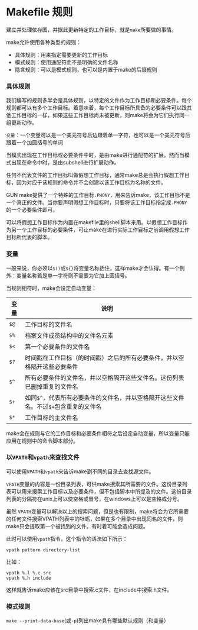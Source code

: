 # Makefile 规则

建立并处理依存图，并据此更新特定的工作目标，就是`make`所要做的事情。

make允许使用各种类型的规则：

* 具体规则：用来指定需要更新的工作目标
* 模式规则：使用通配符而不是明确的文件名称
* 隐含规则：可以是模式规则，也可以是内置于make的后缀规则

### 具体规则

我们编写的规则多半会是具体规则，以特定的文件作为工作目标和必要条件。每个规则都可以有多个工作目标。着意味着，每个工作目标所具备的必要条件可以跟其他工作目标的一样，如果这些工作目标尚未被更新，则make将会为它们执行同一组更新动作。

`变量`：一个变量可以是一个美元符号后边跟着单一字符，也可以是一个美元符号后跟着一个加圆括号的单词

当模式出现在工作目标或必要条件中时，是由make进行通配符的扩展。然而当模式出现在命令中时，是由subshell进行扩展动作。

任何不代表文件的工作目标叫做假想工作目标，通常make总是会执行假想工作目标，因为对应于该规则的命令并不会创建以该工作目标为名称的文件。

GUN make提供了一个特殊的工作目标`.PHONY`，用来告诉make，该工作目标不是一个真正的文件。当你要声明假想工作目标时，只要将该工作目标指定成`.PHONY`的一个必要条件即可。

可以将假想工作目标作为内置在makefile里的shell脚本来用。以假想工作目标作为另一个工作目标的必要条件，可让make在进行实际工作目标之前调用假想工作目标所代表的脚本。

### 变量

一般来说，你必须以`$()`或`${}`将变量名称括住，这样make才会认得。有一个例外：变量名称若是单一字符则不需要为它加上圆括号。

当规则相符时，make会设定自动变量：

| 变量   | 说明                                       |
| ---- | ---------------------------------------- |
| `$@` | 工作目标的文件名                                 |
| `$%` | 档案文件成员结构中的文件名元素                          |
| `$<` | 第一个必要条件的文件名                              |
| `$?` | 时间戳在工作目标（的时间戳）之后的所有必要条件，并以空格隔开这些必要条件     |
| `$^` | 所有必要条件的文件名，并以空格隔开这些文件名。这份列表已删掉重复的文件名     |
| `$+` | 如同`$^`，代表所有必要条件的文件名，并以空格隔开这些文件名。不过`$+`包含重复的文件名 |
| `$*` | 工作目标的主文件名                                |

make会在规则与它的工作目标和必要条件相符之后设定自动变量，所以变量只能应用在规则中的命令脚本部分。

### 以`VPATH`和`vpath`来查找文件

可以使用`VPATH`和`vpath`来告诉make到不同的目录去查找源文件。

`VPATH`变量的内容是一份目录列表，可供make搜索其所需要的文件。这份目录列表可以用来搜索工作目标以及必要条件，但不包括脚本中所提及的文件。这份目录列表的分隔符在unix上可以使空格或冒号，在windows上可以是空格或分号。

虽然	`VPATH`变量可以解决以上的搜索问题，但是也有限制，make将会为它所需要的任何文件搜索VPATH列表中的牡蛎，如果在多个目录中出现同名的文件，则make只会提取第一个被找到的文件。有时着可能会造成问题。

此时可以使用`vpath`指令，这个指令的语法如下所示：

``` shell
vpath pattern directory-list
```

比如：

``` shell
vpath %.l %.c src
vpath %.h include
```

这样就告诉make应该在src目录中搜索.c文件，在include中搜索.h文件。

### 模式规则

`make --print-data-base`(或`-p`)列出make具有哪些默认规则（和变量）
